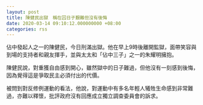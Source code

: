 ```yaml
---
layout: post
title: 陳健民出獄　稱在囚日子艱難但沒有後悔
date: 2020-03-14 09:10:12.000000000 +08:00
categories: rss
---
```


佔中發起人之一的陳健民，今日刑滿出獄。他在早上9時後離開監獄，面帶笑容與到場的支持者和親友揮手，並與太太和「佔中三子」之一的朱耀明擁抱。

陳健民說，對重獲自由感到開心，雖然獄中的日子難過，但他沒有一刻感到後悔，因為覺得這是爭取民主必須付出的代價。

被問到對反修例運動的看法，他說，對運動中有多名年輕人犧牲生命感到非常難過，亦難以釋懷，批評政府沒有回應成立獨立調查委員會的訴求。
